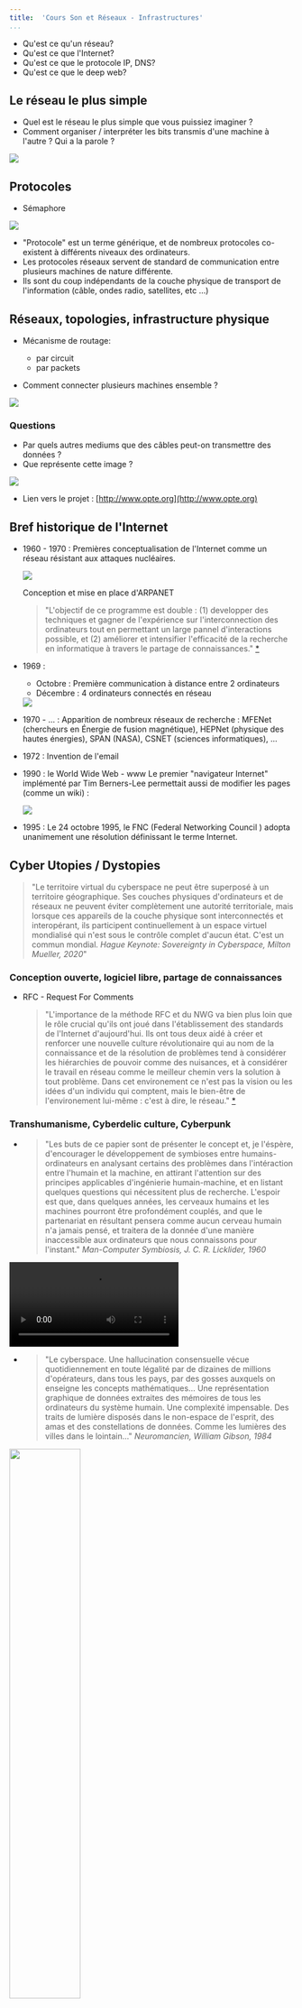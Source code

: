 ```yaml
---
title:  'Cours Son et Réseaux - Infrastructures'
...
```


- Qu'est ce qu'un réseau?
- Qu'est ce que l'Internet?
- Qu'est ce que le protocole IP, DNS?
- Qu'est ce que le deep web?

## Le réseau le plus simple

- Quel est le réseau le plus simple que vous puissiez imaginer ?
- Comment organiser / interpréter les bits transmis d'une machine à l'autre ? Qui a la parole ?

<img src="images/simplest-network.gif" />

## Protocoles

- Sémaphore

<img src="images/alphabet-semaphore.png" />

- "Protocole" est un terme générique, et de nombreux protocoles co-existent à différents niveaux des ordinateurs.
- Les protocoles réseaux servent de standard de communication entre plusieurs machines de nature différente.
- Ils sont du coup indépendants de la couche physique de transport de l'information (câble, ondes radio, satellites, etc ...)


## Réseaux, topologies, infrastructure physique

- Mécanisme de routage:
    - par circuit
    - par packets 

- Comment connecter plusieurs machines ensemble ?

<img src="images/topology-mesh.png" />

### Questions 

- Par quels autres mediums que des câbles peut-on transmettre des données ?
- Que représente cette image ?

<a href="http://www.opte.org/content/20150711.coords_10000x8000.png" target="_blank">
    <img src="images/internet-map.png" />
</a>

- Lien vers le projet : [http://www.opte.org](http://www.opte.org)

## Bref historique de l'Internet

- 1960 - 1970 : 
    Premières conceptualisation de l'Internet comme un réseau résistant aux attaques nucléaires. 

    <img src="images/rand-reseaux-topologies.png" />

    Conception et mise en place d'ARPANET

    > "L'objectif de ce programme est double : (1) developper des techniques et gagner de l'expérience sur l'interconnection des ordinateurs tout en permettant un large pannel d'interactions possible, et (2) améliorer et intensifier l'efficacité de la recherche en informatique à travers le partage de connaissances." [*](#the_conversation_how_internet_was_born)
    <!-- > "The objective of this program is twofold: (1) to develop techniques and obtain experience on interconnecting computers in such a way that a very broad class of interactions are possible, and (2) to improve and increase computer research productivity through resource sharing." [*](#the_conversation_how_internet_was_born) -->


- 1969 : 

    - Octobre : Première communication à distance entre 2 ordinateurs
    - Décembre : 4 ordinateurs connectés en réseau

    <img src="images/arpanet-1969.jpg" />

- 1970 - ... : Apparition de nombreux réseaux de recherche : MFENet (chercheurs en Énergie de fusion magnétique), HEPNet (physique des hautes énergies), SPAN (NASA), CSNET (sciences informatiques), ...

- 1972 : Invention de l'email

- 1990 : le World Wide Web - www
    Le premier "navigateur Internet" implémenté par Tim Berners-Lee permettait aussi de modifier les pages (comme un wiki) :

    <img src="images/first-www.gif" />

- 1995 : Le 24 octobre 1995, le FNC (Federal Networking Council
) adopta unanimement une résolution définissant le terme Internet.

## Cyber Utopies / Dystopies

> "Le territoire virtual du cyberspace ne peut être superposé à un territoire géographique. Ses couches physiques d'ordinateurs et de réseaux ne peuvent éviter complètement une autorité territoriale, mais lorsque ces appareils de la couche physique sont interconnectés et interopérant, ils participent continuellement à un espace virtuel mondialisé qui n'est sous le contrôle complet d'aucun état. C'est un commun mondial. *Hague Keynote: Sovereignty in Cyberspace, Milton Mueller, 2020*"
<!-- > The virtual territory of cyberspace does not map onto geographic territory. Its physical layer of computers and networks cannot completely avoid territorial authority, but when the physical layer devices are interconnected and interoperating they are participating continuously in a global virtual space that is not under any state’s complete control. It is a global commons. *Hague Keynote: Sovereignty in Cyberspace, Milton Mueller, 2020* -->


### Conception ouverte, logiciel libre, partage de connaissances

- RFC - Request For Comments

    > "L'importance de la méthode RFC et du NWG va bien plus loin que le rôle crucial qu'ils ont joué dans l'établissement des standards de l'Internet d'aujourd'hui. Ils ont tous deux aidé à créer et renforcer une nouvelle culture révolutionaire qui au nom de la connaissance et de la résolution de problèmes tend à considérer les hiérarchies de pouvoir comme des nuisances, et à considérer le travail en réseau comme le meilleur chemin vers la solution à tout problème. Dans cet environement ce n'est pas la vision ou les idées d'un individu qui comptent, mais le bien-être de l'environement lui-même : c'est à dire, le réseau." [*](#the_conversation_how_internet_was_born)
    <!-- > "The significance of both the RFC method and the NWG goes far beyond the critical part they played in setting up the standards for today’s Internet. Both helped shape and strengthen a new revolutionary culture that in the name of knowledge and problem-solving tends to disregard power hierarchies as nuisances, while highlighting networking as the only path to find the best solution to a problem, any problem. Within this kind of environment, it is not one’s particular vision or idea that counts, but the welfare of the environment itself: that is, the network."  -->

### Transhumanisme, Cyberdelic culture, Cyberpunk

- > "Les buts de ce papier sont de présenter le concept et, je l'éspère, d'encourager le développement de symbioses entre humains-ordinateurs en analysant certains des problèmes dans l'intéraction entre l'humain et la machine, en attirant l'attention sur des principes applicables d'ingénierie humain-machine, et en listant quelques questions qui nécessitent plus de recherche. L'espoir est que, dans quelques années, les cerveaux humains et les machines pourront être profondément couplés, and que le partenariat en résultant pensera comme aucun cerveau humain n'a jamais pensé, et traitera de la donnée d'une manière inaccessible aux ordinateurs que nous connaissons pour l'instant." *Man-Computer Symbiosis, J. C. R. Licklider, 1960*
<!-- > The purposes of this paper are to present the concept and, hopefully, to foster the development of man-computer symbiosis by analyzing some problems of interaction between men and computing machines, calling attention to applicable principles of man-machine engineering, and pointing out a few questions to which research answers are needed. The hope is that, in not too many years, human brains and computing machines will be coupled together very tightly, and that the resulting partnership will think as no human brain has ever thought and process data in a way not approached by the information-handling machines we know today.  -->

<video src="videos/the-future-is-not-what-it-used-to-be.mp4" controls></video>

- > "Le cyberspace. Une hallucination consensuelle vécue quotidiennement en toute légalité par de dizaines de millions d'opérateurs, dans tous les pays, par des gosses auxquels on enseigne les concepts mathématiques... Une représentation graphique de données extraites des mémoires de tous les ordinateurs du système humain. Une complexité impensable. Des traits de lumière disposés dans le non-espace de l'esprit, des amas et des constellations de données. Comme les lumières des villes dans le lointain..." *Neuromancien, William Gibson, 1984*

<img src="images/neuromancer.jpg" style="width:50%;" />

- > Sur Timothy Leary : "Les gens qui ont grandi en utilisant des appareils éléctroniques pour penser et communiquer constitueraient une nouvelle éspèce, que Leary appelle la "New Breed", our les "cyberpunks". Selon Leary, la "New Breed" est en train de créer une nouvelle société cybernétique et post-politique qui est basé sur les libertés individuelles, et fonctionne sur les principes cybernétiques d'auto-organisation et de feedback. Ce seraient une société qui n'opère pas sur les bases de l'obéissance et de la conformisation à un dogme - une société basée sur la reflexion individuelle, le savoir scientifique, l'échange rapide de faits à travers des réseaux de feedback, ..." *Think for Yourself; Question Authority, Arno Ruthofer, 1997*
<!-- > People who grew up using electronic appliances for thinking and communicating would constitute a new species, which Leary calls the New Breed, or the cyberpunks. Leary writes that the New Breed of the 80s and 90s are people who have learned how to use technology to reach their own private goals and change the world to the better. According to Leary, this New Breed is creating a new post-political cybernetic society which is based on personal freedom and functions according to the cybernetic principles of self-organization and feedback (I will explain these principles later). It would be a society that does not operate on the basis of obedience and conformity to dogma - a society based on individual thinking, scientific know-how, quick exchange of facts around feedback networks, high-tech ingenuity, and front-line creativity -->

- Mondo2000 [https://www.mondo2000.com/]()
- The Cyberpunk Project [http://project.cyberpunk.ru/]()
- LSD france culture Timothy Leary [https://www.franceculture.fr/emissions/lsd-la-serie-documentaire/explorations-psychedeliques-14-la-grande-croisade-de-timothy-leary]()

<img src="images/matrix-plug.jpg" />


### Le cyberspace disputé

- > "Cette nouvelle foi a emergé d'une fusion bizarre entre le bohémianisme culturel de San Francisco avec les industries de haute technologie de la Silicon Valley... l'Idéologie Californienne combine, dans la promiscuité, l'esprit libre des hippies avec le zèle entrepreunerial des yuppies." *The Californian Ideology, Richard Barbrook and Andy Cameron, 1995*
<!-- "This new faith has emerged from a bizarre fusion of the cultural bohemianism of San Francisco with the hi-tech industries of Silicon Valley...the Californian Ideology promiscuously combines the free-wheeling spirit of the hippies and the entrepreneurial zeal of the yuppies." -->

- Disputes noms de domaines : 
    - etoy.com : "virtual sit-in" [http://etoy.com/](http://etoy.com/)
    - .amazon : Amazon inc. VS Bolivia, Brazil, Colombia, Ecuador, Guyana, Peru, Suriname et Venezuela

- Révélations Snowden

<img src="images/prism1.jpg" />
<img src="images/prism2.jpg" />

- Cambridge Analytica, 2018

<img src="images/cambridge-analytica.jpg" />

- Tristan Harris, ancien design éthicien chez Google [https://www.tristanharris.com/](https://www.tristanharris.com/)

## Le protocole IP

**IP** est l'acronyme pour **Internet Protocol**, et le protocole central sur lequel l'Internet est construit.

La conception du protocole IP prend en compte les facteurs suivants :

- Chaque hôte (ordinateur, téléphone, ...) connecté au réseau doit être contactable
- Le réseau est organisé en une structure arborescente
- Le réseau n'est pas fiable

### Réseau par paquets

Découpe de données à envoyer en packets de taille maximale 65535 octets.

<img src="images/ip-packet-headers.png" />

Commutation de paquets ("packet switching"). Packets autonomes, sans garantie de livraison, sans garantie d'ordre d'arrivée.

<img src="images/packet-switching.jpg" />

### L'addresse IP

Système d'addressage (envoyeur, destinataire)

<img src="images/ip-sender-recipient.png" />

Structure d'une addresse IP

<img src="images/addresse-ipv4.svg" />

### Oeuvres de Net.art sur les addresses IP

1:1 (2), Lisa Jevbratt, 1999-2002 [lien](http://128.111.69.4/~jevbratt/1_to_1/interface_i/index.html)

<img src="images/lisa-jevbratt-1-1.png" />

every computer in the internet has a so - called "ip- adress". this is, so to say, the equivalent to a physical adress in the real world. but: in the real world the neighbour of e.g. a head of state won't be an anarchist. in cyberspace this is possible. this machine lets you find out something about cyber- neighbourhoods. [lien](http://archive.rhizome.org/artbase/29571/index.php)

<img src="images/neighbourhood-research.png" />

### Petit test IP

- Recherchez "what's my ip" avec votre téléphone / ordinateur. 
    - possédez vous la même IP ?

- Si vous possédez la même IP, déconnectez votre téléphone du réseau Wi-Fi pour être connecté en réseau mobile.
    - Et maintenant avez vous la même IP ?

- Maintenant cherchez votre localisation avec votre téléphone ET votre ordinateur
    - Où se trouvent vos deux appareils ? 

- Pour finir, trouvez l'addresse IP de votre téléphone et de votre ordinateur dans les paramètres (Android -> "À propos")
    - Est-elle la même que celle trouvée par le site internet "what's my ip" ?

### Comment sont attribuées les addresses IP?

- Assignement des addresses IPs : [https://www.iana.org/assignments/ipv4-address-space/ipv4-address-space.xhtml](https://www.iana.org/assignments/ipv4-address-space/ipv4-address-space.xhtml)

<img src="images/distribution-addresses-ipv4.png" style="background-color:white;max-width:15em;" />

- Addresse IP privée ≠ publique
    - Classe A : plage de 10.0.0.0 à 10.255.255.255
    - Classe B : plage de 172.16.0.0 à 172.31.255.255
    - Classe C : plage de 192.168.0.0 à 192.168.255.55


### Questions

- Que pouvez-vous dire maintenant sur les cartes de l'Internet [http://www.opte.org/the-internet/](http://www.opte.org/the-internet/) ?


## DNS

- "Domain Name Server"
- Sert à associer une addresse IP à un nom de domaine

### Lier un serveur en ligne à une url

- acheter un nom de domaine (ici j'utilise OVH, mais il y a de nombreux autres "registrars")

<img src="images/dns-manager.png" />

- ajouter **A record**. Le **A record** est le plus utilisé, mais en fonction du service que vous utilisez pour héberger votre site, il est possible que vous ayez à réaliser une opération différente.

<img src="images/dns-step1.png" />

- entrer l'addresse IP de votre site

<img src="images/dns-step2.png" />


## Le Wi-Fi

<img src="images/wifi-topology.gif" style="width:50%;" />

- addresse privées le plus souvent en 192.168.X.Y
    - pour voir l'addresse exacte, vérifiez sur un appareil (ordinateur ou téléphone connecté au Wi-Fi), et vous pourrez trouver `X`
- addresses dynamiques (technologie DHCP)
- pour paramétrer votre réseau Wi-Fi, vous devez vous connecter à `192.168.X.1` 


## Infrastructure de l'Internet

- Câbles sous-marins: [https://www.submarinecablemap.com/](https://www.submarinecablemap.com/)
- Satellites : [http://stuffin.space/](http://stuffin.space/)
- Réseaux Wi-Fi : [https://wigle.net/](https://wigle.net/)
- Réseaux mobiles : 4G, 5G ... [pourquoi la 5G doit tuer le Wi-Fi](https://blogs.mediapart.fr/dominique-g-boullier/blog/310521/operateurs-contre-gafam-pourquoi-la-5g-doit-tuer-le-wifi)


## Les réseaux profonds

### deep web

### dark web

- TOR : https://torflow.uncharted.software/#?ML=0.791015625,51.39920565355378,3
- The pirate cinema, collectif DISNOVATION [https://vimeo.com/67518774](https://vimeo.com/67518774)
